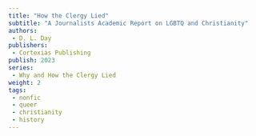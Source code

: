 ```yaml
---
title: "How the Clergy Lied"
subtitle: "A Journalists Academic Report on LGBTQ and Christianity"
authors: 
 - D. L. Day
publishers: 
 - Cortexias Publishing
publish: 2023
series: 
 - Why and How the Clergy Lied
weight: 2
tags: 
 - nonfic
 - queer
 - christianity
 - history
---
```

